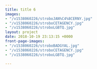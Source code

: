 ```yaml
---
title: title 6
images:
- "/v1538060226/stroboJAN%C4%8CERNY.jpg"
- "/v1538060226/stroboCETAGENCY.jpg"
- "/v1538060226/stroboLGBTQ.jpg"
layout: project
date: 2018-10-19 23:13:15 +0000
front-page-images:
- "/v1538060226/stroboBADGYAL.jpg"
- "/v1538060226/stroboCETAGENCY.jpg"
- "/v1538060226/stroboLGBTQ.jpg"

---
```

